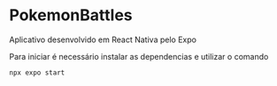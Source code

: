# PokemonBattles
Aplicativo desenvolvido em React Nativa pelo Expo

Para iniciar é necessário instalar as dependencias e utilizar o comando
```bash
npx expo start
```
